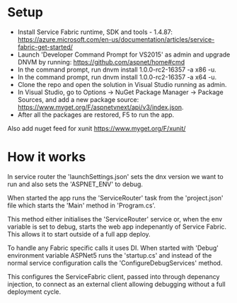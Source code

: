 Setup
================



- Install Service Fabric runtime, SDK and tools - 1.4.87: https://azure.microsoft.com/en-us/documentation/articles/service-fabric-get-started/
- Launch 'Developer Command Prompt for VS2015' as admin and upgrade DNVM by running: https://github.com/aspnet/home#cmd
- In the command prompt, run dnvm install 1.0.0-rc2-16357 -a x86 -u.
- In the command prompt, run dnvm install 1.0.0-rc2-16357 -a x64 -u.
- Clone the repo and open the solution in Visual Studio running as admin.
- In Visual Studio, go to Options -> NuGet Package Manager -> Package Sources, and add a new package source: https://www.myget.org/F/aspnetvnext/api/v3/index.json.
- After all the packages are restored, F5 to run the app.


Also add nuget feed for xunit
https://www.myget.org/F/xunit/

How it works
=====================

In service router the 'launchSettings.json' sets the dnx version we want to run 
and also sets the 'ASPNET_ENV' to debug. 

When started the app runs the 'ServiceRouter' task from the 'project.json' file
which starts the 'Main' method in 'Program.cs'. 

This method either initialises the 'ServiceRouter' service or, when the env variable 
is set to debug, starts the web app indepenantly of Service Fabric. This allows
it to start outside of a full app deploy.  

To handle any Fabric specific calls it uses DI. When started with 'Debug' environment
 variable ASPNet5 runs the 'startup.cs' and instead of the normal service
 configuration calls the 'ConfigureDebugServices'
method. 

This configures the ServiceFabric client, passed into through depenancy injection, 
to connect as an external client allowing debugging without a full deployment cycle. 

